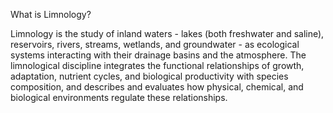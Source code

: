 What is Limnology?

Limnology is the study of inland waters - lakes (both freshwater and saline), reservoirs, rivers, streams, wetlands, and groundwater - as ecological systems interacting with their drainage basins and the atmosphere. The limnological discipline integrates the functional relationships of growth, adaptation, nutrient cycles, and biological productivity with species composition, and describes and evaluates how physical, chemical, and biological environments regulate these relationships.
